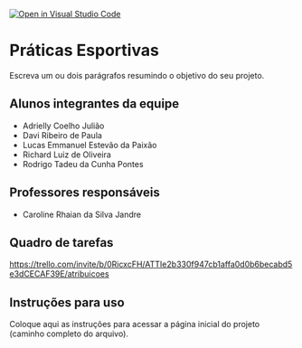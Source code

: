 [![Open in Visual Studio Code](https://classroom.github.com/assets/open-in-vscode-c66648af7eb3fe8bc4f294546bfd86ef473780cde1dea487d3c4ff354943c9ae.svg)](https://classroom.github.com/online_ide?assignment_repo_id=8840149&assignment_repo_type=AssignmentRepo)
# Práticas Esportivas
Escreva um ou dois parágrafos resumindo o objetivo do seu projeto.

## Alunos integrantes da equipe

 * Adrielly Coelho Julião
 * Davi Ribeiro de Paula
 * Lucas Emmanuel Estevão da Paixão
 * Richard Luiz de Oliveira
 * Rodrigo Tadeu da Cunha Pontes


## Professores responsáveis

* Caroline Rhaian da Silva Jandre


## Quadro de tarefas

https://trello.com/invite/b/0RicxcFH/ATTIe2b330f947cb1affa0d0b6becabd5e3dCECAF39E/atribuicoes

## Instruções para uso
Coloque aqui as instruções para acessar a página inicial do projeto (caminho completo do arquivo).
